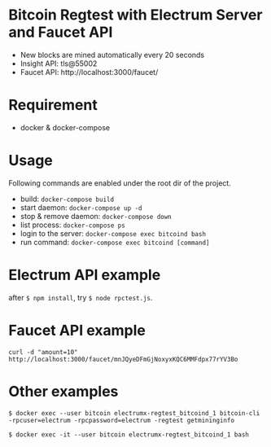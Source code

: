 # Bitcoin Regtest with Electrum Server and Faucet API

* New blocks are mined automatically every 20 seconds
* Insight API: tls@55002
* Faucet API: http://localhost:3000/faucet/

# Requirement
* docker & docker-compose

# Usage

Following commands are enabled under the root dir of the project.

* build: `docker-compose build`
* start daemon: `docker-compose up -d`
* stop & remove daemon: `docker-compose down`
* list process: `docker-compose ps`
* login to the server: `docker-compose exec bitcoind bash`
* run command: `docker-compose exec bitcoind [command]`

# Electrum API example

after `$ npm install`, try `$ node rpctest.js`.

# Faucet API example

`curl -d "amount=10"  http://localhost:3000/faucet/mnJQyeDFmGjNoxyxKQC6MMFdpx77rYV3Bo`

# Other examples

```
$ docker exec --user bitcoin electrumx-regtest_bitcoind_1 bitcoin-cli -rpcuser=electrum -rpcpassword=electrum -regtest getmininginfo
```

```
$ docker exec -it --user bitcoin electrumx-regtest_bitcoind_1 bash
```
